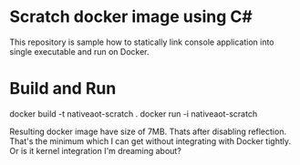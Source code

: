 Scratch docker image using C#
=============================

This repository is sample how to statically link console application into single executable and run on Docker.

# Build and Run
docker build -t nativeaot-scratch .
docker run -i nativeaot-scratch

Resulting docker image have size of 7MB. Thats after disabling reflection. That's the minimum which I can get without integrating with Docker tightly. Or is it kernel integration I'm dreaming about?
